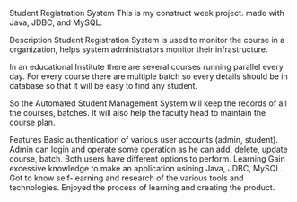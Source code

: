 Student Registration System
This is my construct week project. made with Java, JDBC, and MySQL.


Description
Student Registration System is used to monitor the course in a organization, helps system administrators monitor their infrastructure.

In an educational Institute there are several courses running parallel every day. For every course there are multiple batch so every details should be in database so that it will be easy to find any student.

So the Automated Student Management System will keep the records of all the courses, batches. It will also help the faculty head to maintain the course plan.



Features
Basic authentication of various user accounts (admin, student).
Admin can login and operate some operation as he can add, delete, update course, batch.
Both users have different options to perform.
Learning
Gain excessive knowledge to make an application usining Java, JDBC, MySQL.
Got to know self-learning and research of the various tools and technologies.
Enjoyed the process of learning and creating the product.

